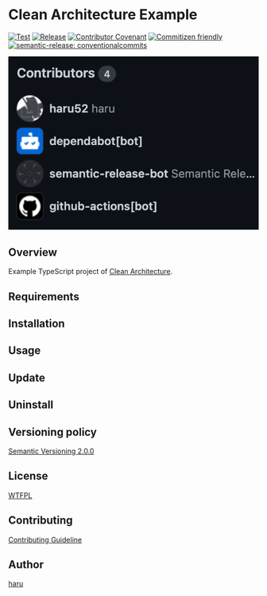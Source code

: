 # Clean Architecture Example

[![Test](https://github.com/haru52/clean_architecture_example/actions/workflows/test.yml/badge.svg)](https://github.com/haru52/clean_architecture_example/actions/workflows/test.yml)
[![Release](https://github.com/haru52/clean_architecture_example/actions/workflows/release.yml/badge.svg)](https://github.com/haru52/clean_architecture_example/actions/workflows/release.yml)
[![Contributor Covenant](https://img.shields.io/badge/Contributor%20Covenant-2.1-4baaaa.svg)](CODE_OF_CONDUCT.md)
[![Commitizen friendly](https://img.shields.io/badge/commitizen-friendly-brightgreen.svg)](https://commitizen.github.io/cz-cli/)
[![semantic-release: conventionalcommits](https://img.shields.io/badge/semantic--release-conventionalcommits-e10079?logo=semantic-release)](https://github.com/semantic-release/semantic-release)

[![Contributors](images/contributors.png)](https://github.com/haru52/clean_architecture_example/graphs/contributors)

## Overview

Example TypeScript project of [Clean Architecture](https://tatsu-zine.com/books/clean-architecture).

## Requirements

## Installation

## Usage

## Update

## Uninstall

## Versioning policy

[Semantic Versioning 2.0.0](https://semver.org/spec/v2.0.0.html)

## License

[WTFPL](LICENSE)

## Contributing

[Contributing Guideline](CONTRIBUTING.md)

<!-- vale Microsoft.Vocab = NO -->
## Author
<!-- vale Microsoft.Vocab = YES -->

[haru](https://haru52.com/)
